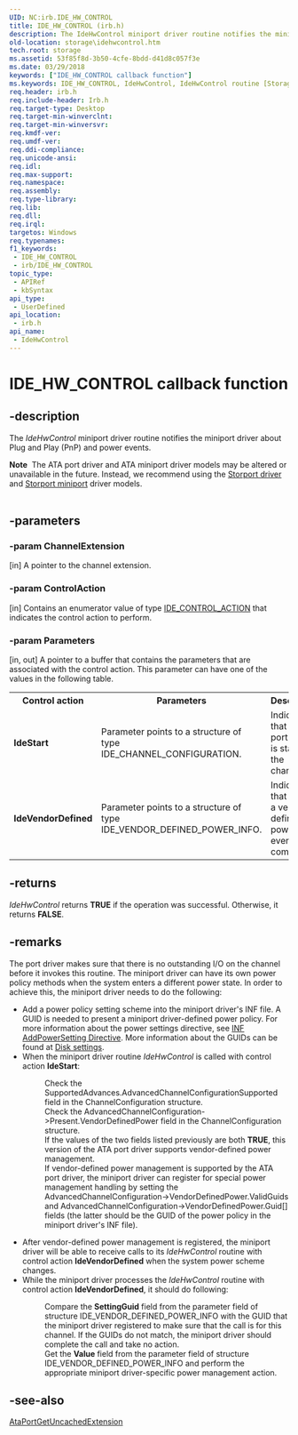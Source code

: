 ```yaml
---
UID: NC:irb.IDE_HW_CONTROL
title: IDE_HW_CONTROL (irb.h)
description: The IdeHwControl miniport driver routine notifies the miniport driver about Plug and Play (PnP) and power events.Note  The ATA port driver and ATA miniport driver models may be altered or unavailable in the future.
old-location: storage\idehwcontrol.htm
tech.root: storage
ms.assetid: 53f85f8d-3b50-4cfe-8bdd-d41d8c057f3e
ms.date: 03/29/2018
keywords: ["IDE_HW_CONTROL callback function"]
ms.keywords: IDE_HW_CONTROL, IdeHwControl, IdeHwControl routine [Storage Devices], atartns_9c868c08-5470-4940-9067-0aa8a796b191.xml, irb/IdeHwControl, storage.idehwcontrol
req.header: irb.h
req.include-header: Irb.h
req.target-type: Desktop
req.target-min-winverclnt: 
req.target-min-winversvr: 
req.kmdf-ver: 
req.umdf-ver: 
req.ddi-compliance: 
req.unicode-ansi: 
req.idl: 
req.max-support: 
req.namespace: 
req.assembly: 
req.type-library: 
req.lib: 
req.dll: 
req.irql: 
targetos: Windows
req.typenames: 
f1_keywords:
 - IDE_HW_CONTROL
 - irb/IDE_HW_CONTROL
topic_type:
 - APIRef
 - kbSyntax
api_type:
 - UserDefined
api_location:
 - irb.h
api_name:
 - IdeHwControl
---
```


# IDE_HW_CONTROL callback function


## -description

The <i>IdeHwControl</i> miniport driver routine notifies the miniport driver about Plug and Play (PnP) and power events.
<div class="alert"><b>Note</b>  The ATA port driver and ATA miniport driver models may be altered or unavailable in the future. Instead, we recommend using the <a href="/windows-hardware/drivers/storage/storport-driver">Storport driver</a> and <a href="/windows-hardware/drivers/storage/storport-miniport-drivers">Storport miniport</a> driver models.</div><div> </div>

## -parameters

### -param ChannelExtension 

[in]
A pointer to the channel extension.

### -param ControlAction 

[in]
Contains an enumerator value of type <a href="/windows-hardware/drivers/ddi/irb/ne-irb-ide_control_action">IDE_CONTROL_ACTION</a> that indicates the control action to perform.

### -param Parameters 

[in, out]
A pointer to a buffer that contains the parameters that are associated with the control action. This parameter can have one of the values in the following table.

<table>
<tr>
<th>Control action</th>
<th>Parameters</th>
<th>Description</th>
</tr>
<tr>
<td>
<b>IdeStart</b>

</td>
<td>
Parameter points to a structure of type IDE_CHANNEL_CONFIGURATION.

</td>
<td>
Indicates that the port driver is starting the channel.

</td>
</tr>
<tr>
<td>
<b>IdeVendorDefined</b>

</td>
<td>
Parameter points to a structure of type IDE_VENDOR_DEFINED_POWER_INFO.

</td>
<td>
Indicates that there is a vendor defined power event coming.

</td>
</tr>
</table>

## -returns

<i>IdeHwControl</i> returns <b>TRUE</b> if the operation was successful. Otherwise, it returns <b>FALSE</b>.

## -remarks

The port driver makes sure that there is no outstanding I/O on the channel before it invokes this routine. The miniport driver can have its own power policy methods when the system enters a different power state. In order to achieve this, the miniport driver needs to do the following:

<ul>
<li>
Add a power policy setting scheme into the miniport driver's INF file. A GUID is needed to present a miniport driver-defined power policy. For more information about the power settings directive, see <a href="/windows-hardware/drivers/install/inf-addpowersetting-directive">INF AddPowerSetting Directive</a>. More information about the GUIDs can be found at <a href="/windows-hardware/customize/power-settings/disk-settings">Disk settings</a>.

</li>
<li>When the miniport driver routine <i>IdeHwControl</i> is called with control action <b>IdeStart</b>:<dl>
<dd>Check the SupportedAdvances.AdvancedChannelConfigurationSupported field in the ChannelConfiguration structure.</dd>
<dd>Check the AdvancedChannelConfiguration->Present.VendorDefinedPower field in the ChannelConfiguration structure.</dd>
<dd>If the values of the two fields listed previously are both <b>TRUE</b>, this version of the ATA port driver supports vendor-defined power management.</dd>
<dd>If vendor-defined power management is supported by the ATA port driver, the miniport driver can register for special power management handling by setting the AdvancedChannelConfiguration->VendorDefinedPower.ValidGuids and AdvancedChannelConfiguration->VendorDefinedPower.Guid[] fields (the latter should be the GUID of the power policy in the miniport driver's INF file).</dd>
</dl>
</li>
<li>
After vendor-defined power management is registered, the miniport driver will be able to receive calls to its <i>IdeHwControl</i> routine with control action <b>IdeVendorDefined</b> when the system power scheme changes.

</li>
<li>While the miniport driver processes the <i>IdeHwControl</i> routine with control action <b>IdeVendorDefined</b>, it should do following:<dl>
<dd>Compare the <b>SettingGuid</b> field from the parameter field of structure IDE_VENDOR_DEFINED_POWER_INFO with the GUID that the miniport driver registered to make sure that the call is for this channel. If the GUIDs do not match, the miniport driver should complete the call and take no action.</dd>
<dd>Get the <b>Value</b> field from the parameter field of structure IDE_VENDOR_DEFINED_POWER_INFO and perform the appropriate miniport driver-specific power management action.</dd>
</dl>
</li>
</ul>

## -see-also

<a href="/windows-hardware/drivers/ddi/irb/nf-irb-ataportgetuncachedextension">AtaPortGetUncachedExtension</a>